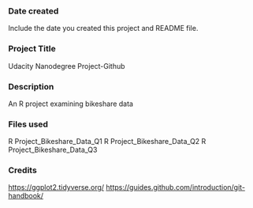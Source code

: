 ### Date created
Include the date you created this project and README file.

### Project Title
Udacity Nanodegree Project-Github

### Description
An R project examining bikeshare data

### Files used
R Project_Bikeshare_Data_Q1
R Project_Bikeshare_Data_Q2
R Project_Bikeshare_Data_Q3

### Credits
https://ggplot2.tidyverse.org/
https://guides.github.com/introduction/git-handbook/

